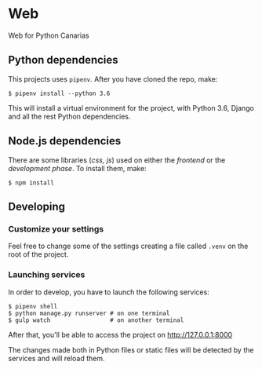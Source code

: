 # Web

Web for Python Canarias

## Python dependencies

This projects uses `pipenv`. After you have cloned the repo, make:

~~~console
$ pipenv install --python 3.6
~~~

This will install a virtual environment for the project, with Python 3.6, Django and all the rest Python dependencies.

## Node.js dependencies

There are some libraries (*css, js*) used on either the *frontend* or the *development phase*. To install them, make:

~~~console
$ npm install
~~~

## Developing

### Customize your settings

Feel free to change some of the settings creating a file called `.venv` on the root of the project.

### Launching services

In order to develop, you have to launch the following services:

~~~console
$ pipenv shell
$ python manage.py runserver # on one terminal
$ gulp watch                 # on another terminal
~~~

After that, you'll be able to access the project on http://127.0.0.1:8000

The changes made both in Python files or static files will be detected by the services and will reload them.
